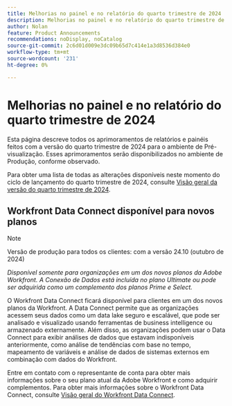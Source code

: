 ```yaml
---
title: Melhorias no painel e no relatório do quarto trimestre de 2024
description: Melhorias no painel e no relatório do quarto trimestre de 2024
author: Nolan
feature: Product Announcements
recommendations: noDisplay, noCatalog
source-git-commit: 2c6d01d009e3dc09b65d7c414e1a3d8536d384e0
workflow-type: tm+mt
source-wordcount: '231'
ht-degree: 0%

---
```


# Melhorias no painel e no relatório do quarto trimestre de 2024

Esta página descreve todos os aprimoramentos de relatórios e painéis feitos com a versão do quarto trimestre de 2024 para o ambiente de Pré-visualização. Esses aprimoramentos serão disponibilizados no ambiente de Produção, conforme observado.

Para obter uma lista de todas as alterações disponíveis neste momento do ciclo de lançamento do quarto trimestre de 2024, consulte [Visão geral da versão do quarto trimestre de 2024](/help/quicksilver/product-announcements/product-releases/24-q4-release-activity/24-q4-release-overview.md).

## Workfront Data Connect disponível para novos planos

>[!NOTE]
>
>Versão de produção para todos os clientes: com a versão 24.10 (outubro de 2024)
>
>_Disponível somente para organizações em um dos novos planos da Adobe Workfront. A Conexão de Dados está incluída no plano Ultimate ou pode ser adquirida como um complemento dos planos Prime e Select._

O Workfront Data Connect ficará disponível para clientes em um dos novos planos da Workfront. A Data Connect permite que as organizações acessem seus dados como um data lake seguro e escalável, que pode ser analisado e visualizado usando ferramentas de business intelligence ou armazenado externamente. Além disso, as organizações podem usar o Data Connect para exibir análises de dados que estavam indisponíveis anteriormente, como análise de tendências com base no tempo, mapeamento de variáveis e análise de dados de sistemas externos em combinação com dados do Workfront.

Entre em contato com o representante de conta para obter mais informações sobre o seu plano atual da Adobe Workfront e como adquirir complementos. Para obter mais informações sobre o Workfront Data Connect, consulte [Visão geral do Workfront Data Connect](/help/quicksilver/reports-and-dashboards/data-lake/data-lake-overview.md).

